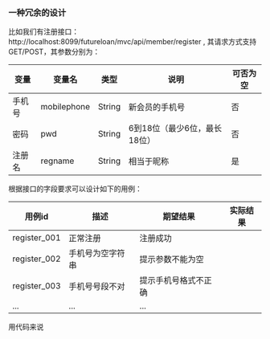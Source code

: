 ### 一种冗余的设计

比如我们有注册接口：http://localhost:8099/futureloan/mvc/api/member/register , 其请求方式支持GET/POST，其参数分别为：

| 变量 | 变量名 | 类型 | 说明 | 可否为空 |
| -- | -- | -- | -- | -- |
| 手机号 | mobilephone| String | 新会员的手机号 | 否 |
| 密码 | pwd | String | 6到18位（最少6位，最长18位） | 否 |
| 注册名 | regname | String | 相当于昵称 | 是 |

根据接口的字段要求可以设计如下的用例：

| 用例id | 描述 | 期望结果 | 实际结果 |
| -- | -- | -- | -- |
| register_001 | 正常注册  | 注册成功 | |
| register_002 | 手机号为空字符串 | 提示参数不能为空 | |
| register_003 | 手机号号段不对 | 提示手机号格式不正确 | |
| ... | ... | ... |  |

用代码来说
